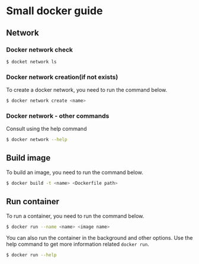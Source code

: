 Small docker guide
==================

## Network

### Docker network check

```bash
$ docket network ls
```

### Docker network creation(if not exists)

To create a docker network, you need to run the command below.

```bash
$ docker network create <name>
```

### Docker network - other commands

Consult using the help command

```bash
$ docker network --help
``` 

## Build image

To build an image, you need to run the command below.

```bash
$ docker build -t <name> <Dockerfile path>
``` 

## Run container

To run a container, you need to run the command below.

```bash
$ docker run --name <name> <image name>
```

You can also run the container in the background and other options. Use the help command to get more 
information related `docker run`.

```bash
$ docker run --help
```

